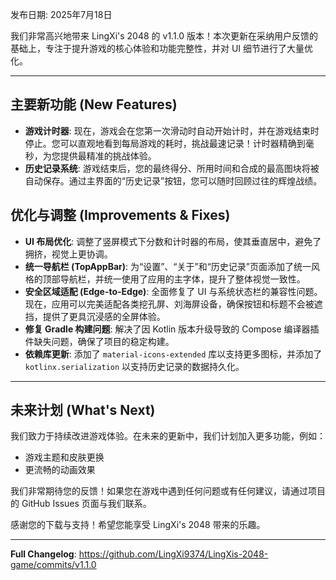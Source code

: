 发布日期: 2025年7月18日

我们非常高兴地带来 LingXi's 2048 的 v1.1.0 版本！本次更新在采纳用户反馈的基础上，专注于提升游戏的核心体验和功能完整性，并对 UI 细节进行了大量优化。

-----

## 主要新功能 (New Features)

   * **游戏计时器**: 现在，游戏会在您第一次滑动时自动开始计时，并在游戏结束时停止。您可以直观地看到每局游戏的耗时，挑战最速记录！计时器精确到毫秒，为您提供最精准的挑战体验。
   * **历史记录系统**: 游戏结束后，您的最终得分、所用时间和合成的最高图块将被自动保存。通过主界面的“历史记录”按钮，您可以随时回顾过往的辉煌战绩。

## 优化与调整 (Improvements & Fixes)

   * **UI 布局优化**: 调整了竖屏模式下分数和计时器的布局，使其垂直居中，避免了拥挤，视觉上更协调。
   * **统一导航栏 (TopAppBar)**: 为“设置”、“关于”和“历史记录”页面添加了统一风格的顶部导航栏，并统一使用了应用的主字体，提升了整体视觉一致性。
   * **安全区域适配 (Edge-to-Edge)**: 全面修复了 UI 与系统状态栏的兼容性问题。现在，应用可以完美适配各类挖孔屏、刘海屏设备，确保按钮和标题不会被遮挡，提供了更具沉浸感的全屏体验。
   * **修复 Gradle 构建问题**: 解决了因 Kotlin 版本升级导致的 Compose 编译器插件缺失问题，确保了项目的稳定构建。
   * **依赖库更新**: 添加了 `material-icons-extended` 库以支持更多图标，并添加了 `kotlinx.serialization` 以支持历史记录的数据持久化。

-----

## 未来计划 (What's Next)

我们致力于持续改进游戏体验。在未来的更新中，我们计划加入更多功能，例如：

   * 游戏主题和皮肤更换
   * 更流畅的动画效果

我们非常期待您的反馈！如果您在游戏中遇到任何问题或有任何建议，请通过项目的 GitHub Issues 页面与我们联系。

感谢您的下载与支持！希望您能享受 LingXi's 2048 带来的乐趣。

-----

**Full Changelog**: https://github.com/LingXi9374/LingXis-2048-game/commits/v1.1.0
